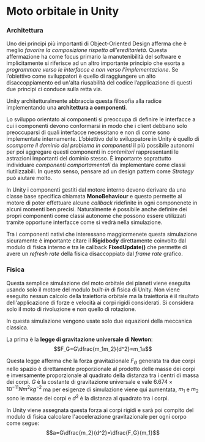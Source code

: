 # Moto orbitale in Unity

### Architettura
Uno dei principi più importanti di Object-Oriented Design afferma che è meglio _favorire la composizione rispetto all’ereditarietà_. Questa affermazione ha come focus primario la manutenibilità del software e implicitamente si riferisce ad un altro importante principio che esorta a _programmare verso le interfacce e non verso l’implementazione_. Se l’obiettivo come sviluppatori è quello di raggiungere un alto disaccoppiamento ed un'alta riusabilità del codice l’applicazione di questi due principi ci conduce sulla retta via.

Unity architetturalmente abbraccia questa filosofia alla radice implementando una **architettura a componenti**.

Lo sviluppo orientato ai componenti si preoccupa di definire le interfacce a cui i componenti devono conformarsi in modo che i client debbano solo preoccuparsi di quali interfacce necessitano e non di come sono implementate internamente. L’obiettivo dello sviluppatore in Unity è quello di _scomporre il dominio del problema in componenti_ il più possibile autonomi per poi aggregare questi componenti in _contenitori_ rappresentanti le astrazioni importanti del dominio stesso. È importante soprattutto individuare _componenti comportamentali_ da implementare come classi riutilizzabili. In questo senso, pensare ad un design pattern come _Strategy_ può aiutare molto.

In Unity i componenti gestiti dal motore interno devono derivare da una classe base specifica chiamata **MonoBehaviour** e questo permette al motore di poter effettuare alcune _callback_ ridefinite in ogni componenete in alcuni momenti ben precisi. Naturalmente è possibile anche definire dei propri componenti come classi autonome che possono essere utilizzati tramite opportune interfacce come si vedrà nella simulazione.

Tra i componenti nativi che interessano maggiormenete questa simulazione sicuramente è importante citare il **Rigidbody** direttamente coinvolto dal modulo di fisica interno e tra le callback **FixedUpdate()** che permette di avere un _refresh rate_ della fisica disaccoppiato dal _frame rate_ grafico.

### Fisica
Questa semplice simulazione del moto orbitale dei pianeti viene eseguita usando solo il motore del modulo _built-in_ di fisica di Unity. Non viene eseguito nessun calcolo della traiettoria orbitale ma la traiettoria è il risultato dell'applicazione di forze e velocità ai corpi rigidi considerati. Si considera solo il moto di rivoluzione e non quello di rotazione.

In questa simulazione vengono usate solo due equazioni della meccanica classica.

La prima è la **legge di gravitazione universale di Newton**:
$$F_G=G\dfrac{m_1m_2}{d^2}=m_1a$$

Questa legge afferma che la forza gravitazionale $F_G$ generata tra due corpi nello spazio è direttamente proporzionale al prodotto delle masse dei corpi e inversamente proporzionale al quadrato della distanza tra i centri di massa dei corpi. $G$ è la costante di gravitazione universale e vale $6.674\times10^{-11}Nm^2 kg^{-2}$ ma per esigenze di simulazione viene qui aumentata, $m_1$ e $m_2$ sono le masse dei corpi e $d^2$ è la distanza al quadrato tra i corpi.

In Unity viene assegnata questa forza ai corpi rigidi e sarà poi compito del modulo di fisica calcolare l'accelerazione gravitazionale per ogni corpo come segue:
$$a=G\dfrac{m_2}{d^2}=\dfrac{F_G}{m_1}$$













